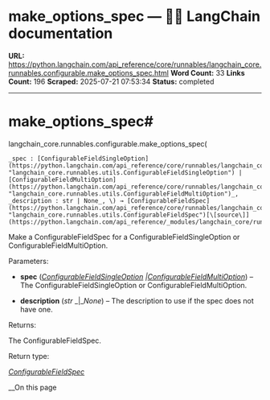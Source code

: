 # make_options_spec — 🦜🔗 LangChain  documentation

**URL:** https://python.langchain.com/api_reference/core/runnables/langchain_core.runnables.configurable.make_options_spec.html
**Word Count:** 33
**Links Count:** 196
**Scraped:** 2025-07-21 07:53:34
**Status:** completed

---

# make\_options\_spec\#

langchain\_core.runnables.configurable.make\_options\_spec\(

    _spec : [ConfigurableFieldSingleOption](https://python.langchain.com/api_reference/core/runnables/langchain_core.runnables.utils.ConfigurableFieldSingleOption.html#langchain_core.runnables.utils.ConfigurableFieldSingleOption "langchain_core.runnables.utils.ConfigurableFieldSingleOption") | [ConfigurableFieldMultiOption](https://python.langchain.com/api_reference/core/runnables/langchain_core.runnables.utils.ConfigurableFieldMultiOption.html#langchain_core.runnables.utils.ConfigurableFieldMultiOption "langchain_core.runnables.utils.ConfigurableFieldMultiOption")_,     _description : str | None_, \) → [ConfigurableFieldSpec](https://python.langchain.com/api_reference/core/runnables/langchain_core.runnables.utils.ConfigurableFieldSpec.html#langchain_core.runnables.utils.ConfigurableFieldSpec "langchain_core.runnables.utils.ConfigurableFieldSpec")[\[source\]](https://python.langchain.com/api_reference/_modules/langchain_core/runnables/configurable.html#make_options_spec)\#     

Make a ConfigurableFieldSpec for a ConfigurableFieldSingleOption or ConfigurableFieldMultiOption.

Parameters:     

  * **spec** \([_ConfigurableFieldSingleOption_](https://python.langchain.com/api_reference/core/runnables/langchain_core.runnables.utils.ConfigurableFieldSingleOption.html#langchain_core.runnables.utils.ConfigurableFieldSingleOption "langchain_core.runnables.utils.ConfigurableFieldSingleOption") _|_[_ConfigurableFieldMultiOption_](https://python.langchain.com/api_reference/core/runnables/langchain_core.runnables.utils.ConfigurableFieldMultiOption.html#langchain_core.runnables.utils.ConfigurableFieldMultiOption "langchain_core.runnables.utils.ConfigurableFieldMultiOption")\) – The ConfigurableFieldSingleOption or ConfigurableFieldMultiOption.

  * **description** \(_str_ _|__None_\) – The description to use if the spec does not have one.

Returns:     

The ConfigurableFieldSpec.

Return type:     

[_ConfigurableFieldSpec_](https://python.langchain.com/api_reference/core/runnables/langchain_core.runnables.utils.ConfigurableFieldSpec.html#langchain_core.runnables.utils.ConfigurableFieldSpec "langchain_core.runnables.utils.ConfigurableFieldSpec")

__On this page